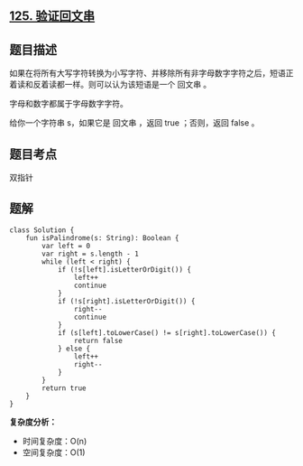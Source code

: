 ## [125. 验证回文串](https://leetcode.cn/problems/valid-palindrome/)

## 题目描述

如果在将所有大写字符转换为小写字符、并移除所有非字母数字字符之后，短语正着读和反着读都一样。则可以认为该短语是一个 回文串 。

字母和数字都属于字母数字字符。

给你一个字符串 s，如果它是 回文串 ，返回 true ；否则，返回 false 。

## 题目考点

双指针

## 题解
 
```
class Solution {
    fun isPalindrome(s: String): Boolean {
        var left = 0
        var right = s.length - 1
        while (left < right) {
            if (!s[left].isLetterOrDigit()) {
                left++
                continue
            }
            if (!s[right].isLetterOrDigit()) {
                right--
                continue
            }
            if (s[left].toLowerCase() != s[right].toLowerCase()) {
                return false
            } else {
                left++
                right--
            }
        }
        return true
    }
}
```

**复杂度分析：**

- 时间复杂度：O(n)
- 空间复杂度：O(1) 
